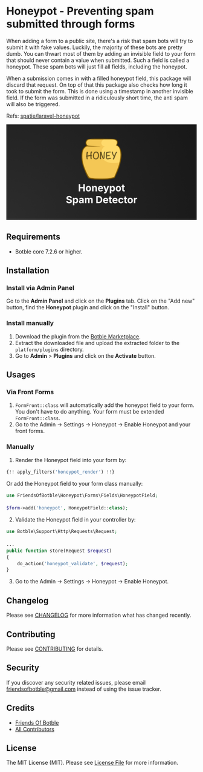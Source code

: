 # Honeypot - Preventing spam submitted through forms

When adding a form to a public site, there's a risk that spam bots will try to submit it with fake values. Luckily, the majority of these bots are pretty dumb. You can thwart most of them by adding an invisible field to your form that should never contain a value when submitted. Such a field is called a honeypot. These spam bots will just fill all fields, including the honeypot.

When a submission comes in with a filled honeypot field, this package will discard that request. On top of that this package also checks how long it took to submit the form. This is done using a timestamp in another invisible field. If the form was submitted in a ridiculously short time, the anti spam will also be triggered.

Refs: [spatie/laravel-honeypot](https://github.com/spatie/laravel-honeypot)

![](./screenshot.png)

## Requirements

-   Botble core 7.2.6 or higher.

## Installation

### Install via Admin Panel

Go to the **Admin Panel** and click on the **Plugins** tab. Click on the "Add new" button, find the **Honeypot** plugin and click on the "Install" button.

### Install manually

1. Download the plugin from the [Botble Marketplace](https://marketplace.botble.com/products/friendsofbotble/honeypot).
2. Extract the downloaded file and upload the extracted folder to the `platform/plugins` directory.
3. Go to **Admin** > **Plugins** and click on the **Activate** button.

## Usages

### Via Front Forms

1. `FormFront::class` will automatically add the honeypot field to your form. You don't have to do anything. Your form must be extended `FormFront::class`.
2. Go to the Admin -> Settings -> Honeypot -> Enable Honeypot and your front forms.

### Manually

1. Render the Honeypot field into your form by:

```php
{!! apply_filters('honeypot_render') !!}
```

Or add the Honeypot field to your form class manually:

```php
use FriendsOfBotble\Honeypot\Forms\Fields\HoneypotField;

$form->add('honeypot', HoneypotField::class);
```

2. Validate the Honeypot field in your controller by:

```php
use Botble\Support\Http\Requests\Request;

...
public function store(Request $request)
{
    do_action('honeypot_validate', $request);
}
```

3. Go to the Admin -> Settings -> Honeypot -> Enable Honeypot.

## Changelog

Please see [CHANGELOG](CHANGELOG.md) for more information what has changed recently.

## Contributing

Please see [CONTRIBUTING](CONTRIBUTING.md) for details.

## Security

If you discover any security related issues, please email friendsofbotble@gmail.com instead of using the issue tracker.

## Credits

-   [Friends Of Botble](https://github.com/FriendsOfBotble)
-   [All Contributors](../../contributors)

## License

The MIT License (MIT). Please see [License File](LICENSE) for more information.
